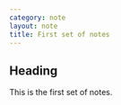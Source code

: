 ```yaml
---
category: note
layout: note
title: First set of notes
---
```


## Heading

This is the first set of notes.
